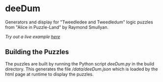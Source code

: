 # deeDum
Generators and display for "Tweedledee and Tweedledum" logic puzzles from "Alice in Puzzle-Land" by Raymond Smullyan.

*Try out a live example [here](https://dmackinnon1.github.io/deeDum/)*

## Building the Puzzles

The puzzles are built by running the Python script *deeDum.py* in the build directory. This generates the file */data/deeDum.json* which is loaded by the html page at runtime to display the puzzles.


